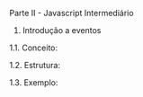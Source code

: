 Parte II - Javascript Intermediário

1. Introdução a eventos

1.1. Conceito:

1.2. Estrutura:

1.3. Exemplo:
